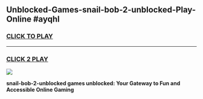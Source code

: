 
## Unblocked-Games-snail-bob-2-unblocked-Play-Online #ayqhl
<h3>
<a href="https://news.freeplayer.one?title=snail-bob-2-unblocked&ref=3">CLICK TO PLAY</a></h3>
<hr>

<h3>
<a href="https://news.freeplayer.one?title=snail-bob-2-unblocked&ref=3">CLICK 2 PLAY</a>
  
</h3>

<a href="https://news.freeplayer.one?title=snail-bob-2-unblocked&ref=3"><img src="https://clearcache.store/games.png"></a>


**snail-bob-2-unblocked games unblocked: Your Gateway to Fun and Accessible Online Gaming**
